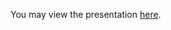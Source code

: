 You may view the presentation [here](https://msalkic.github.io/Google_Visualization_R_Presentation/#1).


